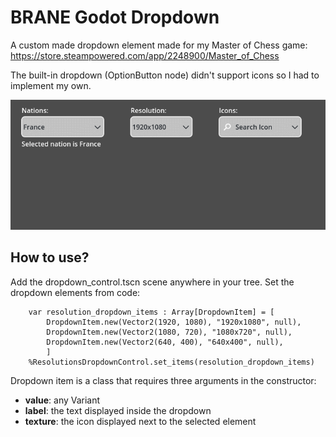 # BRANE Godot Dropdown

A custom made dropdown element made for my Master of Chess game: https://store.steampowered.com/app/2248900/Master_of_Chess

The built-in dropdown (OptionButton node) didn't support icons so I had to implement my own.

![demo](./demo.gif)

## How to use?

Add the dropdown_control.tscn scene anywhere in your tree. Set the dropdown elements from code:

```
    var resolution_dropdown_items : Array[DropdownItem] = [
		DropdownItem.new(Vector2(1920, 1080), "1920x1080", null),
		DropdownItem.new(Vector2(1080, 720), "1080x720", null),
		DropdownItem.new(Vector2(640, 400), "640x400", null),
		]
	%ResolutionsDropdownControl.set_items(resolution_dropdown_items)
```

Dropdown item is a class that requires three arguments in the constructor:
- **value**: any Variant
- **label**: the text displayed inside the dropdown
- **texture**: the icon displayed next to the selected element